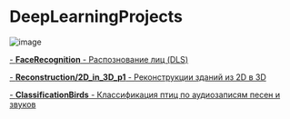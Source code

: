 # DeepLearningProjects

![image](https://github.com/falsednk/DeepLearningProjects/assets/87853781/c2e67905-67c5-46e1-963e-b5e3f67e5ffd)

[- **FaceRecognition** - Распознование лиц (DLS)](https://github.com/falsednk/DeepLearningProjects/tree/main/FaceRecognition)

[- **Reconstruction/2D_in_3D_p1** - Реконструкции зданий из 2D в 3D](https://github.com/falsednk/DeepLearningProjects/tree/main/Reconstruction/2D_in_3D_p1) 

[- **ClassificationBirds** - Классификация птиц по аудиозаписям песен и звуков](https://github.com/falsednk/DeepLearningProjects/tree/main/ClassificationBirds)
 
 
